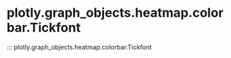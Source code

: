 # plotly.graph_objects.heatmap.colorbar.Tickfont

::: plotly.graph_objects.heatmap.colorbar.Tickfont
